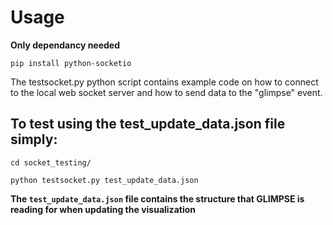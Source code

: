 # Usage
**Only dependancy needed**
```
pip install python-socketio
```

The testsocket.py python script contains example code on how to connect to the local web socket server
and how to send data to the "glimpse" event.

## To test using the test_update_data.json file simply:

```
cd socket_testing/

python testsocket.py test_update_data.json 
```

**The `test_update_data.json` file contains the structure that GLIMPSE is reading for when updating the visualization**